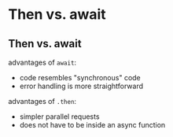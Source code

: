 # Then vs. await

## Then vs. await

advantages of `await`:

- code resembles "synchronous" code
- error handling is more straightforward

advantages of `.then`:

- simpler parallel requests
- does not have to be inside an async function

<!--
use case for await:

async function getFirstIncompleteTodo() {
  let i = 1;
  while (true) {
    const reply = await fetch(
      `https://jsonplaceholder.typicode.com/todos/${i}`
    );
    const todoData = await reply.json();
    if (todoData.completed) {
      i++;
    } else {
      return todoData;
    }
  }
}
-->
